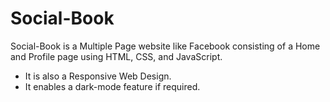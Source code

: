 # Social-Book
Social-Book is a Multiple Page website like Facebook consisting of a Home and Profile page using HTML, CSS, and JavaScript. <br/>
<ul>
  <li> It is also a Responsive Web Design. </li>
  <li> It enables a dark-mode feature if required. </li>
</ul>
